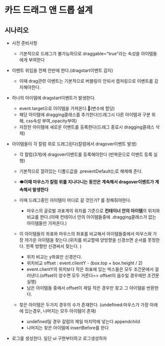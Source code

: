 # 카드 드래그 앤 드롭 설계

## 시나리오

- 사전 준비사항

  - 기본적으로 드래그가 불가능하므로 draggable="true"라는 속성을 아이템들에게 부여한다

- 이벤트 위임을 전체 칸반에 한다.(dragstart이벤트 감지)

  - 이때 drag관련 이벤트는 기본적으로 버블링이 안되서 캡처링으로 이벤트를 감지해야한다.

- 하나의 아이템에 dragstart이벤트가 발생한다.

  - event.target으로 아이템을 가져온다.👀(변수에 할당)
  - 해당 아이템에 dragging클래스를 추가한다(드래그시 다른 아이템과 구분 위해, css속성 부여\_opacity부여)
  - 저장한 아이템에 새로운 이벤트를 등록한다(드래그 종료시 dragging클래스 삭제)

- 아이템들이 각 칼럼 위로 드래그된다(칼럼에서 dragover이벤트 발생)

  - 각 칼럼(3개)에 dragover이벤트를 등록해야한다 (반복문으로 이벤트 등록 실행)
  - 기본적으로 깔려있는 디폴드값을 .preventDefault();로 해제해 준다.
  - **👁️이때 마우스가 칼럼 위를 지나다니는 동안은 계속해서 dragover이벤트가 계속해서 발생한다**
  - 이때 드래그중인 아이템이 어디로 갈 것인가? 를 정해줘야한다.

    - 마우스의 글로벌 과표계의 위치를 기준으로 **컨테이너 안의 아이템**의 위치와 비교를 한다.(이때 컨테이너 안의 아이템들중에 .dragging클래스가 없는 아이템들만 가져온다.)

  - 이 아이템들의 좌표와 마우스의 좌표를 비교해서 아이템들중에서 마우스와 가장 까가운 아이템을 찾는다.(위치를 비교할때 양방향을 신경쓰면 순서를 못정한다. 한쪽 방향만 신경써서 찾는다. )

    - 위치 비교는 y좌표만 신경쓴다.
    - 위치비교 offset : event.clientY - (box.top + box.height / 2)
    - event.clientY의 위치보다 작은 좌표에 있는 박스들은 모두 조건문에서 걸러낸다.(offset이 양수면 모두 거른다=> offset이 음수일 경우에만 조건문 실행)
    - 남은 아이템들 중에서 offset이 제일 작은 경우만 찾고 그 아이템을 반환한다.

  - 찾은 아이템은 두가지 경우의 수가 존재한다. (undefined:마우스가 가장 아래에 있는경우, 나머지는 모두 아이템이 존재)
    - undefined일 경우 갈럼의 제일 마지막에 넣는다 appendchild
    - 나머지는 찾은 아이템에 insertBefore를 한다

- 로그를 생성한다.
  일단 ui 구현부터하고 로그생성하자
